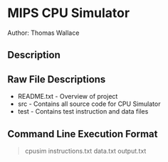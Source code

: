 MIPS CPU Simulator
==================
Author:	Thomas Wallace

Description
-----------


Raw File Descriptions
---------------------
* README.txt	- Overview of project
* src		- Contains all source code for CPU Simulator
* test		- Contains test instruction and data files


Command Line Execution Format
-----------------------------
> cpusim instructions.txt data.txt output.txt
